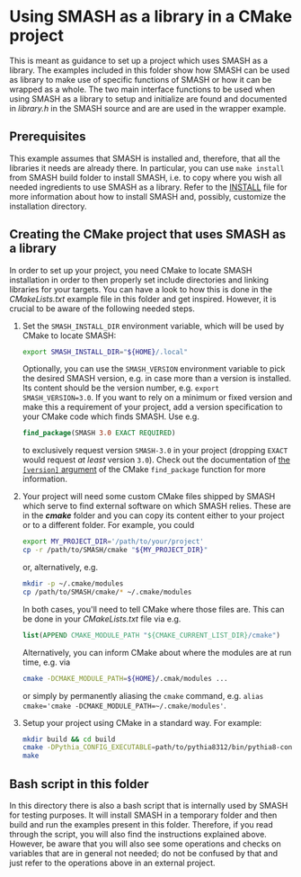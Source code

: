 # Using SMASH as a library in a CMake project

This is meant as guidance to set up a project which uses SMASH as a library.
The examples included in this folder show how SMASH can be used as library to make use of specific functions of SMASH or how it can be wrapped as a whole.
The two main interface functions to be used when using SMASH as a library to setup and initialize are found and documented in _library.h_ in the SMASH source and are are used in the wrapper example.

## Prerequisites

This example assumes that SMASH is installed and, therefore, that all the libraries it needs are already there.
In particular, you can use `make install` from SMASH build folder to install SMASH, i.e. to copy where you wish all needed ingredients to use SMASH as a library.
Refer to the [INSTALL](../../INSTALL.md) file for more information about how to install SMASH and, possibly, customize the installation directory.

## Creating the CMake project that uses SMASH as a library

In order to set up your project, you need CMake to locate SMASH installation in order to then properly set include directories and linking libraries for your targets.
You can have a look to how this is done in the _CMakeLists.txt_ example file in this folder and get inspired.
However, it is crucial to be aware of the following needed steps.

1. Set the `SMASH_INSTALL_DIR` environment variable, which will be used by CMake to locate SMASH:
   ```bash
   export SMASH_INSTALL_DIR="${HOME}/.local"
   ```
   Optionally, you can use the `SMASH_VERSION` environment variable to pick the desired SMASH version, e.g. in case more than a version is installed.
   Its content should be the version number, e.g. `export SMASH_VERSION=3.0`.
   If you want to rely on a minimum or fixed version and make this a requirement of your project, add a version specification to your CMake code which finds SMASH.
   Use e.g.
   ```cmake
   find_package(SMASH 3.0 EXACT REQUIRED)
   ```
   to exclusively request version `SMASH-3.0` in your project (dropping `EXACT` would request _at least_ version `3.0`).
   Check out the documentation of [the `[version]` argument](https://cmake.org/cmake/help/latest/command/find_package.html#basic-signature) of the CMake `find_package` function for more information.

2. Your project will need some custom CMake files shipped by SMASH which serve to find external software on which SMASH relies.
   These are in the ***cmake*** folder and you can copy its content either to your project or to a different folder.
   For example, you could
   ```bash
   export MY_PROJECT_DIR='/path/to/your/project'
   cp -r /path/to/SMASH/cmake "${MY_PROJECT_DIR}"
   ```
   or, alternatively, e.g.
   ```bash
   mkdir -p ~/.cmake/modules
   cp /path/to/SMASH/cmake/* ~/.cmake/modules
   ```
   In both cases, you'll need to tell CMake where those files are.
   This can be done in your _CMakeLists.txt_ file via e.g.
   ```cmake
   list(APPEND CMAKE_MODULE_PATH "${CMAKE_CURRENT_LIST_DIR}/cmake")
   ```
   Alternatively, you can inform CMake about where the modules are at run time, e.g. via
   ```bash
   cmake -DCMAKE_MODULE_PATH=${HOME}/.cmak/modules ...
   ```
   or simply by permanently aliasing the `cmake` command, e.g. `alias cmake='cmake -DCMAKE_MODULE_PATH=~/.cmake/modules'`.

3. Setup your project using CMake in a standard way. For example:
   ```bash
   mkdir build && cd build
   cmake -DPythia_CONFIG_EXECUTABLE=path/to/pythia8312/bin/pythia8-config "${MY_PROJECT_DIR}"
   make
   ```

## Bash script in this folder

In this directory there is also a bash script that is internally used by SMASH for testing purposes.
It will install SMASH in a temporary folder and then build and run the examples present in this folder.
Therefore, if you read through the script, you will also find the instructions explained above.
However, be aware that you will also see some operations and checks on variables that are in general not needed; do not be confused by that and just refer to the operations above in an external project.
